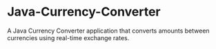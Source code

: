 # Java-Currency-Converter
A Java Currency Converter application that converts amounts between currencies using real-time exchange rates.
